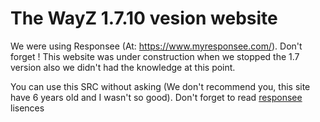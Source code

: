 # The WayZ 1.7.10 vesion website

We were using Responsee (At: https://www.myresponsee.com/).
Don't forget ! This website was under construction when we stopped the 1.7 version also we didn't had the knowledge at this point.

You can use this SRC without asking (We don't recommend you, this site have 6 years old and I wasn't so good). Don't forget to read <ins>responsee</ins> lisences
